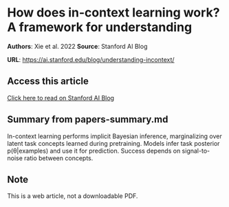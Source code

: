 # How does in-context learning work? A framework for understanding

**Authors**: Xie et al. 2022
**Source**: Stanford AI Blog

**URL**: https://ai.stanford.edu/blog/understanding-incontext/

## Access this article

[Click here to read on Stanford AI Blog](https://ai.stanford.edu/blog/understanding-incontext/)

## Summary from papers-summary.md

In-context learning performs implicit Bayesian inference, marginalizing over latent task concepts learned during pretraining. Models infer task posterior p(θ|examples) and use it for prediction. Success depends on signal-to-noise ratio between concepts.

## Note

This is a web article, not a downloadable PDF.